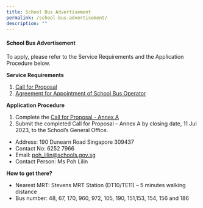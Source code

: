 ```yaml
---
title: School Bus Advertisement
permalink: /school-bus-advertisement/
description: ""
---
```

#### School Bus Advertisement

To apply, please refer to the Service Requirements and the Application Procedure below.

**Service Requirements**
1. [Call for Proposal](/files/attachment%201%20call%20for%20proposals%20by%20scgps.pdf)
2. [Agreement for Appointment of School Bus Operator](/files/attachment%203%20agreement%20for%20appointment%20of%20school%20bus%20operator.pdf)

**Application Procedure**
1. Complete the [Call for Proposal - Annex A](/files/attachment%202%20call%20for%20proposal%20-%20annex%20a.pdf)
2. Submit the completed Call for Proposal – Annex A by closing date, 11 Jul 2023, to the School’s General Office.

* Address: 190 Dunearn Road Singapore 309437
* Contact No: 6252 7966
* Email: poh_lilin@schools.gov.sg
* Contact Person: Ms Poh Lilin

**How to get there?**
* Nearest MRT: Stevens MRT Station (DT10/TE11) – 5 minutes walking distance
* Bus number: 48, 67, 170, 960, 972, 105, 190, 151,153, 154, 156 and 186